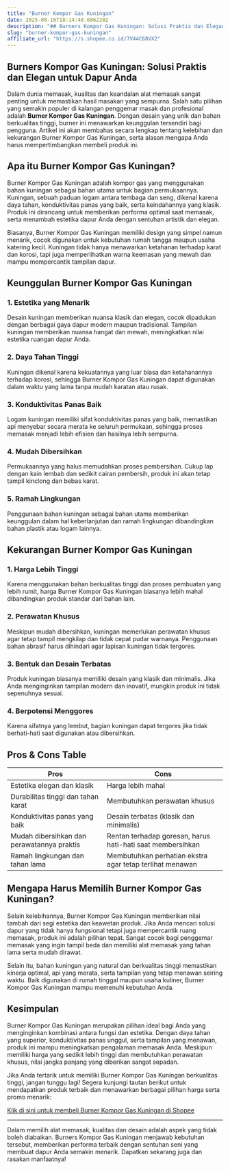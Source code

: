 ```yaml
---
title: "Burner Kompor Gas Kuningan"
date: 2025-08-16T18:14:48.686220Z
description: "## Burners Kompor Gas Kuningan: Solusi Praktis dan Elegan untuk Dapur Anda..."
slug: "burner-kompor-gas-kuningan"
affiliate_url: "https://s.shopee.co.id/7V44C68VX2"
---
```

## Burners Kompor Gas Kuningan: Solusi Praktis dan Elegan untuk Dapur Anda

Dalam dunia memasak, kualitas dan keandalan alat memasak sangat penting untuk memastikan hasil masakan yang sempurna. Salah satu pilihan yang semakin populer di kalangan penggemar masak dan profesional adalah **Burner Kompor Gas Kuningan**. Dengan desain yang unik dan bahan berkualitas tinggi, burner ini menawarkan keunggulan tersendiri bagi pengguna. Artikel ini akan membahas secara lengkap tentang kelebihan dan kekurangan Burner Kompor Gas Kuningan, serta alasan mengapa Anda harus mempertimbangkan membeli produk ini.

## Apa itu Burner Kompor Gas Kuningan?

Burner Kompor Gas Kuningan adalah kompor gas yang menggunakan bahan kuningan sebagai bahan utama untuk bagian permukaannya. Kuningan, sebuah paduan logam antara tembaga dan seng, dikenal karena daya tahan, konduktivitas panas yang baik, serta keindahannya yang klasik. Produk ini dirancang untuk memberikan performa optimal saat memasak, serta menambah estetika dapur Anda dengan sentuhan artistik dan elegan.

Biasanya, Burner Kompor Gas Kuningan memiliki design yang simpel namun menarik, cocok digunakan untuk kebutuhan rumah tangga maupun usaha katering kecil. Kuningan tidak hanya menawarkan ketahanan terhadap karat dan korosi, tapi juga memperlihatkan warna keemasan yang mewah dan mampu mempercantik tampilan dapur.

## Keunggulan Burner Kompor Gas Kuningan

### 1. Estetika yang Menarik
Desain kuningan memberikan nuansa klasik dan elegan, cocok dipadukan dengan berbagai gaya dapur modern maupun tradisional. Tampilan kuningan memberikan nuansa hangat dan mewah, meningkatkan nilai estetika ruangan dapur Anda.

### 2. Daya Tahan Tinggi
Kuningan dikenal karena kekuatannya yang luar biasa dan ketahanannya terhadap korosi, sehingga Burner Kompor Gas Kuningan dapat digunakan dalam waktu yang lama tanpa mudah karatan atau rusak.

### 3. Konduktivitas Panas Baik
Logam kuningan memiliki sifat konduktivitas panas yang baik, memastikan api menyebar secara merata ke seluruh permukaan, sehingga proses memasak menjadi lebih efisien dan hasilnya lebih sempurna.

### 4. Mudah Dibersihkan
Permukaannya yang halus memudahkan proses pembersihan. Cukup lap dengan kain lembab dan sedikit cairan pembersih, produk ini akan tetap tampil kinclong dan bebas karat.

### 5. Ramah Lingkungan
Penggunaan bahan kuningan sebagai bahan utama memberikan keunggulan dalam hal keberlanjutan dan ramah lingkungan dibandingkan bahan plastik atau logam lainnya.

## Kekurangan Burner Kompor Gas Kuningan

### 1. Harga Lebih Tinggi
Karena menggunakan bahan berkualitas tinggi dan proses pembuatan yang lebih rumit, harga Burner Kompor Gas Kuningan biasanya lebih mahal dibandingkan produk standar dari bahan lain.

### 2. Perawatan Khusus
Meskipun mudah dibersihkan, kuningan memerlukan perawatan khusus agar tetap tampil mengkilap dan tidak cepat pudar warnanya. Penggunaan bahan abrasif harus dihindari agar lapisan kuningan tidak tergores.

### 3. Bentuk dan Desain Terbatas
Produk kuningan biasanya memiliki desain yang klasik dan minimalis. Jika Anda menginginkan tampilan modern dan inovatif, mungkin produk ini tidak sepenuhnya sesuai.

### 4. Berpotensi Menggores
Karena sifatnya yang lembut, bagian kuningan dapat tergores jika tidak berhati-hati saat digunakan atau dibersihkan.

## Pros & Cons Table

|     **Pros**                                           | **Cons**                                               |
|---------------------------------------------------------|---------------------------------------------------------|
| Estetika elegan dan klasik                            | Harga lebih mahal                                     |
| Durabilitas tinggi dan tahan karat                     | Membutuhkan perawatan khusus                          |
| Konduktivitas panas yang baik                          | Desain terbatas (klasik dan minimalis)               |
| Mudah dibersihkan dan perawatannya praktis             | Rentan terhadap goresan, harus hati-hati saat membersihkan |
| Ramah lingkungan dan tahan lama                        | Membutuhkan perhatian ekstra agar tetap terlihat menawan |

## Mengapa Harus Memilih Burner Kompor Gas Kuningan?

Selain kelebihannya, Burner Kompor Gas Kuningan memberikan nilai tambah dari segi estetika dan keawetan produk. Jika Anda mencari solusi dapur yang tidak hanya fungsional tetapi juga mempercantik ruang memasak, produk ini adalah pilihan tepat. Sangat cocok bagi penggemar memasak yang ingin tampil beda dan memiliki alat memasak yang tahan lama serta mudah dirawat.

Selain itu, bahan kuningan yang natural dan berkualitas tinggi memastikan kinerja optimal, api yang merata, serta tampilan yang tetap menawan seiring waktu. Baik digunakan di rumah tinggal maupun usaha kuliner, Burner Kompor Gas Kuningan mampu memenuhi kebutuhan Anda.

## Kesimpulan

Burner Kompor Gas Kuningan merupakan pilihan ideal bagi Anda yang menginginkan kombinasi antara fungsi dan estetika. Dengan daya tahan yang superior, konduktivitas panas unggul, serta tampilan yang menawan, produk ini mampu meningkatkan pengalaman memasak Anda. Meskipun memiliki harga yang sedikit lebih tinggi dan membutuhkan perawatan khusus, nilai jangka panjang yang diberikan sangat sepadan.

Jika Anda tertarik untuk memiliki Burner Kompor Gas Kuningan berkualitas tinggi, jangan tunggu lagi! Segera kunjungi tautan berikut untuk mendapatkan produk terbaik dan menawarkan berbagai pilihan harga serta promo menarik:

[Klik di sini untuk membeli Burner Kompor Gas Kuningan di Shopee](https://s.shopee.co.id/7V44C68VX2)

---

Dalam memilih alat memasak, kualitas dan desain adalah aspek yang tidak boleh diabaikan. Burners Kompor Gas Kuningan menjawab kebutuhan tersebut, memberikan performa terbaik dengan sentuhan seni yang membuat dapur Anda semakin menarik. Dapatkan sekarang juga dan rasakan manfaatnya!